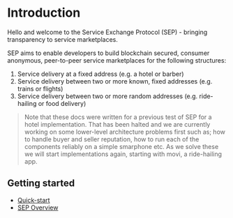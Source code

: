# Introduction

Hello and welcome to the Service Exchange Protocol (SEP) - bringing transparency to service marketplaces.

SEP aims to enable developers to build blockchain secured, consumer anonymous, peer-to-peer service marketplaces for the following structures:
1. Service delivery at a fixed address (e.g. a hotel or barber)
2. Service delivery between two or more known, fixed addresses (e.g. trains or flights)
3. Service delivery between two or more random addresses (e.g. ride-hailing or food delivery)

> Note that these docs were written for a previous test of SEP for a hotel implementation. That has been halted and we are currently working on some lower-level architecture problems first such as; how to handle buyer and seller reputation, how to run each of the components reliably on a simple smarphone etc. As we solve these we will start implementations again, starting with movi, a ride-hailing app.

## Getting started

- [Quick-start](quickstart/quickstart.md)
- [SEP Overview](overview/overview.md)
